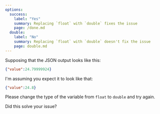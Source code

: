 ```yaml
---
options:
  success:
    label: "Yes"
    summary: Replacing `float` with `double` fixes the issue
    page: /done.md
  double:
    label: "No"
    summary: Replacing `float` with `double` doesn't fix the issue
    page: double.md
---
```


Supposing that the JSON output looks like this:

```json
{"value":24.79999924}
```

I'm assuming you expect it to look like that:

```json
{"value":24.8}
```

Please change the type of the variable from `float` to `double` and try again.

Did this solve your issue?
